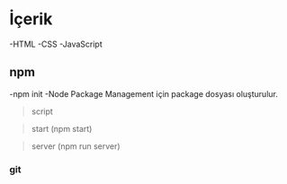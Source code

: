 # İçerik
-HTML
-CSS
-JavaScript

## npm
-npm init
-Node Package Management için package dosyası oluşturulur.

>script

>start (npm start)

>server (npm run server)

### git

